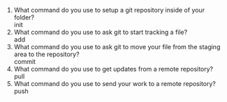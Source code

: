 1. What command do you use to setup a git repository inside of your folder?<br>
init
2. What command do you use to ask git to start tracking a file?<br>
add
3. What command do you use to ask git to move your file from the staging area to the repository?<br>
commit
4. What command do you use to get updates from a remote repository?<br>
pull
5. What command do you use to send your work to a remote repository?<br>
push